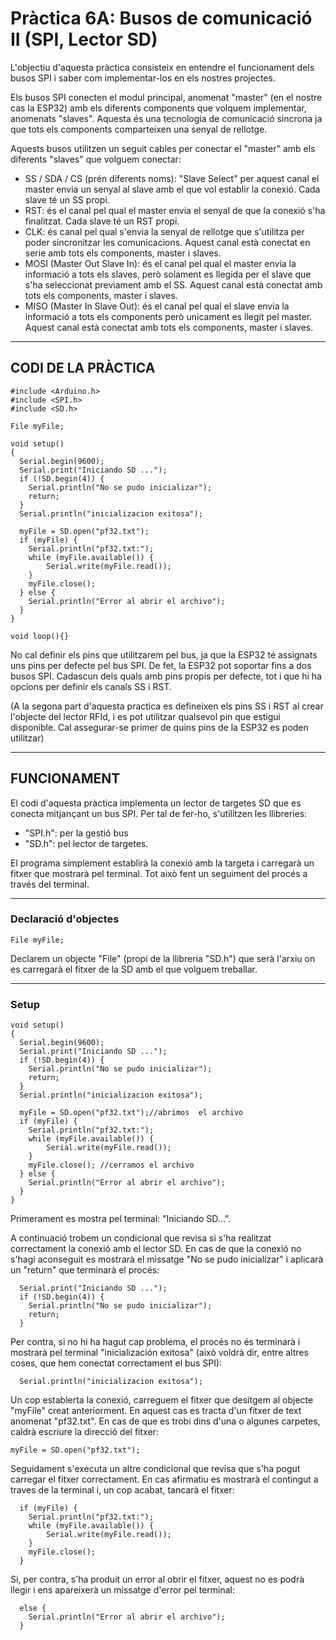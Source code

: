 # Pràctica 6A: Busos de comunicació II (SPI, Lector SD)
L'objectiu d'aquesta pràctica consisteix en entendre el funcionament dels busos SPI i saber com implementar-los en els nostres projectes.

Els busos SPI conecten el modul principal, anomenat "master" (en el nostre cas la ESP32) amb els diferents components que volquem implementar, anomenats "slaves". Aquesta és una tecnologia de comunicació sincrona ja que tots els components comparteixen una senyal de rellotge.

 Aquests busos utilitzen un seguit cables per conectar el "master" amb els diferents "slaves" que volguem conectar:

  * SS / SDA / CS (prén diferents noms): "Slave Select" per aquest canal el master envia un senyal al slave amb el que vol establir la conexió. Cada slave té un SS propi.
  * RST: és el canal pel qual el master envia el senyal de que la conexió s'ha finalitzat. Cada slave té un RST propi.
  * CLK: és canal pel qual s'envia la senyal de rellotge que s'utilitza per poder sincronitzar les comunicacions. Aquest canal està conectat en serie amb tots els components, master i slaves.
  * MOSI (Master Out Slave In): és el canal pel qual el master envia la informació a tots els slaves, però solament es llegida per el slave que s'ha seleccionat previament amb el SS. Aquest canal està conectat amb tots els components, master i slaves.
  * MISO (Master In Slave Out): és el canal pel qual el slave envia la informació a tots els components però unicament es llegit pel master. Aquest canal està conectat amb tots els components, master i slaves.
___
## CODI DE LA PRÀCTICA
```
#include <Arduino.h>
#include <SPI.h>
#include <SD.h>

File myFile;

void setup()
{
  Serial.begin(9600);
  Serial.print("Iniciando SD ...");
  if (!SD.begin(4)) {
    Serial.println("No se pudo inicializar");
    return;
  }
  Serial.println("inicializacion exitosa");

  myFile = SD.open("pf32.txt");
  if (myFile) {
    Serial.println("pf32.txt:");
    while (myFile.available()) {
    	Serial.write(myFile.read());
    }
    myFile.close(); 
  } else {
    Serial.println("Error al abrir el archivo");
  }
}

void loop(){}
```  
No cal definir els pins que utilitzarem pel bus, ja que la ESP32 té assignats uns pins per defecte pel bus SPI. De fet, la ESP32 pot soportar fins a dos busos SPI. Cadascun dels quals amb pins propis per defecte, tot i que hi ha opcions per definir els canals SS i RST. 

(A la segona part d'aquesta practica es defineixen els pins SS i RST al crear l'objecte del lector RFId, i es pot utilitzar qualsevol pin que estigui disponible. Cal assegurar-se primer de quins pins de la ESP32 es poden utilitzar) 
___
## FUNCIONAMENT
El codi d'aquesta pràctica implementa un lector de targetes SD que es conecta mitjançant un bus SPI. Per tal de fer-ho, s'utilitzen les llibreries:
* "SPI.h": per la gestió bus 
* "SD.h": pel lector de targetes.

El programa simplement establirà la conexió amb la targeta i carregarà un fitxer que mostrarà pel terminal. Tot això fent un seguiment del procés a través del terminal.
___
### Declaració d'objectes
```
File myFile;
```
Declarem un objecte "File" (propi de la llibreria "SD.h") que serà l'arxiu on es carregarà el fitxer de la SD amb el que volguem treballar.
___
### Setup
```
void setup()
{
  Serial.begin(9600);
  Serial.print("Iniciando SD ...");
  if (!SD.begin(4)) {
    Serial.println("No se pudo inicializar");
    return;
  }
  Serial.println("inicializacion exitosa");
 
  myFile = SD.open("pf32.txt");//abrimos  el archivo 
  if (myFile) {
    Serial.println("pf32.txt:");
    while (myFile.available()) {
    	Serial.write(myFile.read());
    }
    myFile.close(); //cerramos el archivo
  } else {
    Serial.println("Error al abrir el archivo");
  }
}
```
Primerament es mostra pel terminal: "Iniciando SD...". 

A continuació trobem un condicional que revisa si s'ha realitzat correctament la conexió amb el lector SD. En cas de que la conexió no s'hagi aconseguit es mostrarà el missatge "No se pudo inicializar" i aplicarà un "return" que terminarà el procés: 
```
  Serial.print("Iniciando SD ...");
  if (!SD.begin(4)) {
    Serial.println("No se pudo inicializar");
    return;
  }
```
Per contra, si no hi ha hagut cap problema, el procés no és terminarà i mostrarà pel terminal "inicialización exitosa" (això voldrà dir, entre altres coses, que hem conectat correctament el bus SPI):
```
  Serial.println("inicializacion exitosa");
```
Un cop establerta la conexió, carreguem el fitxer que desitgem al objecte "myFile" creat anteriorment. En aquest cas es tracta d'un fitxer de text anomenat "pf32.txt". En cas de que es trobi dins d'una o algunes carpetes, caldrà escriure la direcció del fitxer:
```
myFile = SD.open("pf32.txt");
```
Seguidament s'executa un altre condicional que revisa que s'ha pogut carregar el fitxer correctament. En cas afirmatiu es mostrarà el contingut a traves de la terminal i, un cop acabat, tancarà el fitxer:
```
  if (myFile) {
    Serial.println("pf32.txt:");
    while (myFile.available()) {
    	Serial.write(myFile.read());
    }
    myFile.close(); 
  }
```
Si, per contra, s'ha produit un error al obrir el fitxer, aquest no es podrà llegir i ens apareixerà un missatge d'error pel terminal:
```
  else {
    Serial.println("Error al abrir el archivo");
  }
```